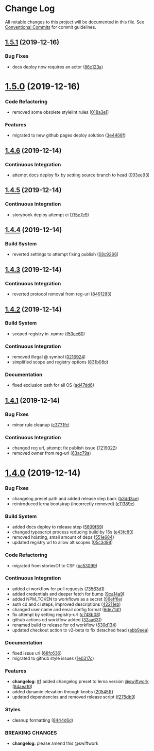 # Change Log

All notable changes to this project will be documented in this file.
See [Conventional Commits](https://conventionalcommits.org) for commit guidelines.

## [1.5.1](https://github.com/trutoo/uikit/compare/v1.5.0...v1.5.1) (2019-12-16)


### Bug Fixes

* docs deploy now requires an actor ([86c123a](https://github.com/trutoo/uikit/commit/86c123ab7ab3d9a77848d35bbebdd830218d811b))





# [1.5.0](https://github.com/trutoo/uikit/compare/v1.4.6...v1.5.0) (2019-12-16)


### Code Refactoring

* removed some obsolete stylelint rules ([018a3e1](https://github.com/trutoo/uikit/commit/018a3e17fc8dd30ac048c1267788ae3d66c3ba53))


### Features

* migrated to new github pages deploy solution ([3e4468f](https://github.com/trutoo/uikit/commit/3e4468f4e67be4296a3faa23942d1a8f503ca2db))





## [1.4.6](https://github.com/trutoo/uikit/compare/v1.4.5...v1.4.6) (2019-12-14)


### Continuous Integration

* attempt docs deploy fix by setting source branch to head ([093ee93](https://github.com/trutoo/uikit/commit/093ee93219afcffc2bc3b14839c15ffb8518e21b))





## [1.4.5](https://github.com/trutoo/uikit/compare/v1.4.4...v1.4.5) (2019-12-14)


### Continuous Integration

* storybook deploy attempt ci ([7f5e7e9](https://github.com/trutoo/uikit/commit/7f5e7e9a56c557c1615086f879be41831f6dda29))





## [1.4.4](https://github.com/trutoo/uikit/compare/v1.4.3...v1.4.4) (2019-12-14)


### Build System

* reverted settings to attempt fixing publish ([08c9266](https://github.com/trutoo/uikit/commit/08c92662c612fc6a2a5645f7846acf5cd796e8dd))





## [1.4.3](https://github.com/trutoo/uikit/compare/v1.4.2...v1.4.3) (2019-12-14)


### Continuous Integration

* reverted protocol removal from reg-url ([8491283](https://github.com/trutoo/uikit/commit/849128384e16146b2ccda0c7083a04339cfc157c))





## [1.4.2](https://github.com/trutoo/uikit/compare/v1.4.1...v1.4.2) (2019-12-14)


### Build System

* scoped registry in .npmrc ([f53cc60](https://github.com/trutoo/uikit/commit/f53cc60c24f1176f098f4499e094456a08c1433e))


### Continuous Integration

* removed illegal @ symbol ([0216924](https://github.com/trutoo/uikit/commit/02169241956f2d495995edc254299ab685a1d4ab))
* simplified scope and registry options ([831b08d](https://github.com/trutoo/uikit/commit/831b08d49847ab13193660a2d2e37bea48034a32))


### Documentation

* fixed exclusion path for all OS ([ad47dd6](https://github.com/trutoo/uikit/commit/ad47dd6d19b1fc670fbce1c93610a7a4e8025abf))





## [1.4.1](https://github.com/trutoo/uikit/compare/v1.4.0...v1.4.1) (2019-12-14)


### Bug Fixes

* minor rule cleanup ([c3771fc](https://github.com/trutoo/uikit/commit/c3771fcbabe519f502a9b28307f8f0fb56da1332))


### Continuous Integration

* changed reg url, attempt fix publish issue ([7219022](https://github.com/trutoo/uikit/commit/7219022f25856fbe3a28341645fd42618c66d868))
* removed owner from reg-url ([63ac79a](https://github.com/trutoo/uikit/commit/63ac79ad5f3acd50a8df4640d4aedd931273be17))





# [1.4.0](https://github.com/trutoo/uikit/compare/v1.3.0...v1.4.0) (2019-12-14)


### Bug Fixes

* changelog preset path and added release step back ([b3dd3ce](https://github.com/trutoo/uikit/commit/b3dd3ce5f56bab63b17b3cb2dce1d2c04eeb7154))
* reintroduced lerna bootstrap (incorrectly removed) ([e11389e](https://github.com/trutoo/uikit/commit/e11389e738f69438a1eedd43bbf8ee870871c0ef))


### Build System

* added docs deploy to release step ([5609f69](https://github.com/trutoo/uikit/commit/5609f6910c27b8174aba6727d0c96cffc568fb39))
* changed typescript process reducing build by 15s ([e43fc80](https://github.com/trutoo/uikit/commit/e43fc8013a04cf979ca70d317f2aec5822792b64))
* removed hoisting, small amount of deps ([551e684](https://github.com/trutoo/uikit/commit/551e68467e0fe342c6f24312d11934c2957adf55))
* updated registry url to allow alt scopes ([05c3d98](https://github.com/trutoo/uikit/commit/05c3d98cfeed4c29abb27e8b08470b1fc6d0294f))


### Code Refactoring

* migrated from storiesOf to CSF ([bc53099](https://github.com/trutoo/uikit/commit/bc53099ea24fba13fe4c868b11328237fcc9f4e8))


### Continuous Integration

* added ci workflow for pull requests ([73563d1](https://github.com/trutoo/uikit/commit/73563d19c7d8e0d4a6b497e75acb46812bf87244))
* added credentials and deeper fetch for bump ([9ca14a9](https://github.com/trutoo/uikit/commit/9ca14a930fc5fe0b9495bc37357fcba81409e4dd))
* added NPM_TOKEN to workflows as a secret ([96eff6e](https://github.com/trutoo/uikit/commit/96eff6e9dd3707cba9ac0235da133a88740f9a34))
* auth cd and ci steps, improved descriptions ([42211eb](https://github.com/trutoo/uikit/commit/42211ebc490cd8a762864d107bec26ed3232e505))
* changed user name and email config format ([6de71df](https://github.com/trutoo/uikit/commit/6de71df9258826f58620c616cc36404be7e2f684))
* fix attempt by setting registry-url ([c748b08](https://github.com/trutoo/uikit/commit/c748b080c1d0df86c6799fc4c9a03b6c09ea41c3))
* github actions cd workflow added ([32aa631](https://github.com/trutoo/uikit/commit/32aa63134069ed07af768c6e06e19879fc78d9cf))
* renamed build to release for cd workflow ([630d134](https://github.com/trutoo/uikit/commit/630d1345a64c7caf758bc49bf7e6bbd526dd492a))
* updated checkout action to v2-beta to fix detached head ([abb9eea](https://github.com/trutoo/uikit/commit/abb9eea6ca24f78734b9b172aae5b83c0d3c3461))


### Documentation

* fixed issue url ([68fc636](https://github.com/trutoo/uikit/commit/68fc636dedd4b80e4a07eba4f133c3fcbffaecf5))
* migrated to github style issues ([1e0317c](https://github.com/trutoo/uikit/commit/1e0317c886634ef58bfb1a514592a567f279a408))


### Features

* **changelog:** [#1](https://github.com/trutoo/uikit/issues/1) added changelog preset to lerna version [@swiftwork](https://github.com/swiftwork) ([84aea10](https://github.com/trutoo/uikit/commit/84aea1050b5074f14cf26af6174a648e9bc1b2f4))
* added dynamic elevation through knobs ([20545ff](https://github.com/trutoo/uikit/commit/20545ff9739e8762363ce08172be881cd158431b))
* updated dependencies and removed release script ([f275db9](https://github.com/trutoo/uikit/commit/f275db907a7b03269c594bad7bd879e4fc1a0fe2))


### Styles

* cleanup formatting ([8444d6d](https://github.com/trutoo/uikit/commit/8444d6ded314d8c735ccabed844ee5ab9abecbac))


### BREAKING CHANGES

* **changelog:** please amend this @swiftwork
